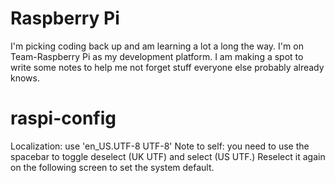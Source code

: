 # Raspberry Pi
I'm picking coding back up and am learning a lot a long the way. I'm on Team-Raspberry Pi as my development platform. I am making a spot to write some notes to help me not forget stuff everyone else probably already knows.

# raspi-config
Localization: use 'en_US.UTF-8 UTF-8'
Note to self: you need to use the spacebar to toggle deselect (UK UTF) and select (US UTF.) Reselect it again on the following screen to set the system default.
